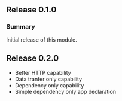 ## Release 0.1.0
### Summary

Initial release of this module.

## Release 0.2.0

* Better HTTP capability
* Data tranfer only capability
* Dependency only capability
* Simple dependency only app declaration
